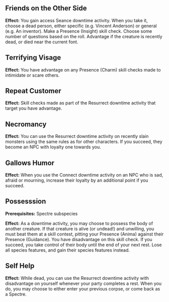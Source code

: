 ## Friends on the Other Side
**Effect:** You gain access Seance downtime activity. When you take it, choose a dead person, either specific (e.g. Vincent Anderson) or general (e.g. An inventor). Make a Presence (Insight) skill check. Choose some number of questions based on the roll. Advantage if the creature is recently dead, or died near the current font.

## Terrifying Visage
**Effect:** You have advantage on any Presence (Charm) skill checks made to intimidate or scare others.

## Repeat Customer
**Effect:** Skill checks made as part of the Resurrect downtime activity that target you have advantage.

## Necromancy
**Effect:** You can use the Resurrect downtime activity on recently slain monsters using the same rules as for other characters. If you succeed, they become an NPC with loyalty one towards you.

## Gallows Humor
**Effect:** When you use the Connect downtime activity on an NPC who is sad, afraid or mourning, increase their loyalty by an additional point if you succeed.

## Possesssion
**Prerequisites:** Spectre subspecies

**Effect:** As a downtime activity, you may choose to possess the body of another creature. If that creature is alive (or undead!) and unwilling, you must beat them at a skill contest, pitting your Presence (Anima) against their Presence (Guidance). You have disadvantage on this skill check. If you succeed, you take control of their body until the end of your next rest. Lose all species features, and gain their species features instead.

## Self Help
**Effect:** While dead, you can use the Resurrect downtime activity with disadvantage on yourself whenever your party completes a rest. When you do, you may choose to either enter your previous corpse, or come back as a Spectre.

## 
## 
## 
